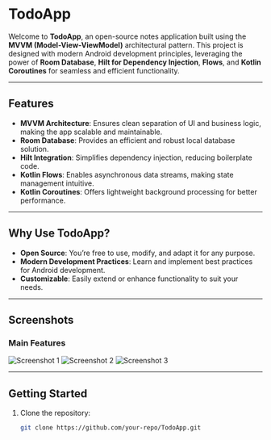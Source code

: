 # TodoApp

Welcome to **TodoApp**, an open-source notes application built using the **MVVM (Model-View-ViewModel)** architectural pattern. This project is designed with modern Android development principles, leveraging the power of **Room Database**, **Hilt for Dependency Injection**, **Flows**, and **Kotlin Coroutines** for seamless and efficient functionality.

---

## Features

- **MVVM Architecture**: Ensures clean separation of UI and business logic, making the app scalable and maintainable.
- **Room Database**: Provides an efficient and robust local database solution.
- **Hilt Integration**: Simplifies dependency injection, reducing boilerplate code.
- **Kotlin Flows**: Enables asynchronous data streams, making state management intuitive.
- **Kotlin Coroutines**: Offers lightweight background processing for better performance.

---

## Why Use TodoApp?

- **Open Source**: You’re free to use, modify, and adapt it for any purpose.
- **Modern Development Practices**: Learn and implement best practices for Android development.
- **Customizable**: Easily extend or enhance functionality to suit your needs.

---

## Screenshots

### Main Features
![Screenshot 1](images/Screenshot_2024-11-19-11-09-44-931_com.example.todoapp.jpg)
![Screenshot 2](images/Screenshot_2024-11-19-11-09-58-013_com.example.todoapp.jpg)
![Screenshot 3](images/Screenshot_2024-11-19-11-10-04-432_com.example.todoapp.jpg)

---

## Getting Started

1. Clone the repository:
   ```bash
   git clone https://github.com/your-repo/TodoApp.git
